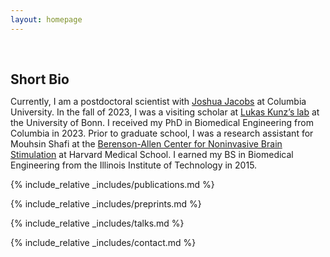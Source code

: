 ```yaml
---
layout: homepage
---
```


<h1 id="about-me"></h1>

<h2 style="margin: 60px 0px 10px;">Short Bio</h2>

Currently, I am a postdoctoral scientist with [Joshua Jacobs](https://jacobslab.bme.columbia.edu/) at Columbia University. In the fall of 2023, I was a visiting scholar at [Lukas Kunz’s lab](https://spatialmemorylab.com/author/lukas-kunz-md-phd/) at the University of Bonn. I received my PhD in Biomedical Engineering from Columbia in 2023. Prior to graduate school, I was a research assistant for Mouhsin Shafi at the [Berenson-Allen Center for Noninvasive Brain Stimulation](https://www.tmslab.org/) at Harvard Medical School. I earned my BS in Biomedical Engineering from the Illinois Institute of Technology in 2015.

{% include_relative _includes/publications.md %}

{% include_relative _includes/preprints.md %}

{% include_relative _includes/talks.md %}

{% include_relative _includes/contact.md %}
